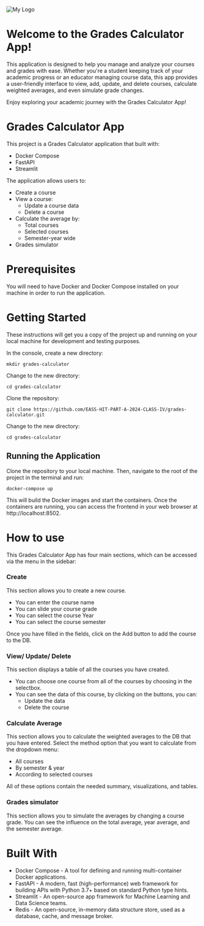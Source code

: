 ![My Logo](https://raw.githubusercontent.com/EASS-HIT-PART-A-2024-CLASS-IV/grades-calculator/main/assets/131989545/c214de5f-f324-4313-99dd-a0301a6e06e4/mylogo.png)



# Welcome to the Grades Calculator App!

This application is designed to help you manage and analyze your courses and grades with ease. Whether you're a student keeping track of your academic progress or an educator managing course data, this app provides a user-friendly interface to view, add, update, and delete courses, calculate weighted averages, and even simulate grade changes.

Enjoy exploring your academic journey with the Grades Calculator App!

# Grades Calculator App

This project is a Grades Calculator application that built with:

- Docker Compose
- FastAPI
- Streamlit 

The application allows users to:

- Create a course
- View a course:  
  * Update a course data
  * Delete a course
- Calculate the average by: 
  * Total courses
  * Selected courses
  * Semester-year wide
- Grades simulator
  

# Prerequisites
You will need to have Docker and Docker Compose installed on your machine in order to run the application.

# Getting Started
These instructions will get you a copy of the project up and running on your local machine for development and testing purposes.

In the console, create a new directory:

```
mkdir grades-calculator
```

Change to the new directory:
```
cd grades-calculator
```

Clone the repository:
```
git clone https://github.com/EASS-HIT-PART-A-2024-CLASS-IV/grades-calculator.git
```


Change to the new directory:
```
cd grades-calculator
```

## Running the Application
Clone the repository to your local machine. Then, navigate to the root of the project in the terminal and run:

```
docker-compose up
```


This will build the Docker images and start the containers. Once the containers are running, you can access the frontend in your web browser at http://localhost:8502.

# How to use
This Grades Calculator App has four main sections, which can be accessed via the menu in the sidebar:

### Create
This section allows you to create a new course.
- You can enter the course name
- You can slide your course grade
- You can select the course Year
- You can select the course semester
  
Once you have filled in the fields, click on the Add button to add the course to the DB.

### View/ Update/ Delete
This section displays a table of all the courses you have created.
- You can choose one course from all of the courses by choosing in the selectbox.
- You can see the data of this course, by clicking on the buttons, you can:
  * Update the data
  * Delete the course
    
### Calculate Average
This section allows you to calculate the weighted averages to the DB that you have entered.
Select the method option that you want to calculate from the dropdown menu:
- All courses
- By semester & year
- According to selected courses

All of these options contain the needed summary, visualizations, and tables.

### Grades simulator 
This section allows you to simulate the averages by changing a course grade.
You can see the influence on the total average, year average, and the semester average.

# Built With
- Docker Compose - A tool for defining and running multi-container Docker applications.
- FastAPI - A modern, fast (high-performance) web framework for building APIs with Python 3.7+ based on standard Python type hints.
- Streamlit - An open-source app framework for Machine Learning and Data Science teams.
- Redis - An open-source, in-memory data structure store, used as a database, cache, and message broker.
